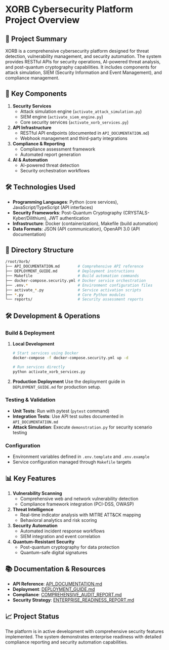 # XORB Cybersecurity Platform Project Overview

##  📌 Project Summary
XORB is a comprehensive cybersecurity platform designed for threat detection, vulnerability management, and security automation. The system provides RESTful APIs for security operations, AI-powered threat analysis, and post-quantum cryptography capabilities. It includes components for attack simulation, SIEM (Security Information and Event Management), and compliance management.

##  🧩 Key Components
1. **Security Services**
   - Attack simulation engine (`activate_attack_simulation.py`)
   - SIEM engine (`activate_siem_engine.py`)
   - Core security services (`activate_xorb_services.py`)
2. **API Infrastructure**
   - RESTful API endpoints (documented in `API_DOCUMENTATION.md`)
   - Webhook management and third-party integrations
3. **Compliance & Reporting**
   - Compliance assessment framework
   - Automated report generation
4. **AI & Automation**
   - AI-powered threat detection
   - Security orchestration workflows

##  🛠️ Technologies Used
- **Programming Languages**: Python (core services), JavaScript/TypeScript (API interfaces)
- **Security Frameworks**: Post-Quantum Cryptography (CRYSTALS-Kyber/Dilithium), JWT authentication
- **Infrastructure**: Docker (containerization), Makefile (build automation)
- **Data Formats**: JSON (API communication), OpenAPI 3.0 (API documentation)

##  📁 Directory Structure
```bash
/root/Xorb/
├── API_DOCUMENTATION.md        # Comprehensive API reference
├── DEPLOYMENT_GUIDE.md         # Deployment instructions
├── Makefile                    # Build automation commands
├── docker-compose.security.yml # Docker service orchestration
├── .env.*                      # Environment configuration files
├── activate_*.py               # Service activation scripts
├── *.py                        # Core Python modules
└── reports/                    # Security assessment reports
```

##  🛠️ Development & Operations
###  Build & Deployment
1. **Local Development**
   ```bash
   # Start services using Docker
   docker-compose -f docker-compose.security.yml up -d

   # Run services directly
   python activate_xorb_services.py
   ```
2. **Production Deployment**
   Use the deployment guide in `DEPLOYMENT_GUIDE.md` for production setup.

###  Testing & Validation
- **Unit Tests**: Run with pytest (`pytest` command)
- **Integration Tests**: Use API test suites documented in `API_DOCUMENTATION.md`
- **Attack Simulation**: Execute `demonstration.py` for security scenario testing

###  Configuration
- Environment variables defined in `.env.template` and `.env.example`
- Service configuration managed through `Makefile` targets

##  📊 Key Features
1. **Vulnerability Scanning**
   - Comprehensive web and network vulnerability detection
   - Compliance framework integration (PCI-DSS, OWASP)
2. **Threat Intelligence**
   - Real-time indicator analysis with MITRE ATT&CK mapping
   - Behavioral analytics and risk scoring
3. **Security Automation**
   - Automated incident response workflows
   - SIEM integration and event correlation
4. **Quantum-Resistant Security**
   - Post-quantum cryptography for data protection
   - Quantum-safe digital signatures

##  📚 Documentation & Resources
- **API Reference**: [API_DOCUMENTATION.md](API_DOCUMENTATION.md)
- **Deployment**: [DEPLOYMENT_GUIDE.md](DEPLOYMENT_GUIDE.md)
- **Compliance**: [COMPREHENSIVE_AUDIT_REPORT.md](COMPREHENSIVE_AUDIT_REPORT.md)
- **Security Strategy**: [ENTERPRISE_READINESS_REPORT.md](ENTERPRISE_READINESS_REPORT.md)

##  📈 Project Status
The platform is in active development with comprehensive security features implemented. The system demonstrates enterprise readiness with detailed compliance reporting and security automation capabilities.